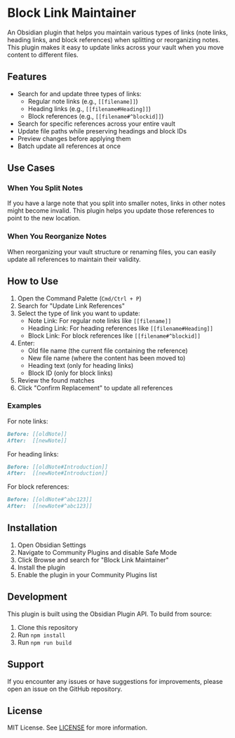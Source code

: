 # Block Link Maintainer

An Obsidian plugin that helps you maintain various types of links (note links, heading links, and block references) when splitting or reorganizing notes. This plugin makes it easy to update links across your vault when you move content to different files.

## Features

- Search for and update three types of links:
  - Regular note links (e.g., `[[filename]]`)
  - Heading links (e.g., `[[filename#Heading]]`)
  - Block references (e.g., `[[filename#^blockid]]`)
- Search for specific references across your entire vault
- Update file paths while preserving headings and block IDs
- Preview changes before applying them
- Batch update all references at once

## Use Cases

### When You Split Notes
If you have a large note that you split into smaller notes, links in other notes might become invalid. This plugin helps you update those references to point to the new location.

### When You Reorganize Notes
When reorganizing your vault structure or renaming files, you can easily update all references to maintain their validity.

## How to Use

1. Open the Command Palette (`Cmd/Ctrl + P`)
2. Search for "Update Link References"
3. Select the type of link you want to update:
   - Note Link: For regular note links like `[[filename]]`
   - Heading Link: For heading references like `[[filename#Heading]]`
   - Block Link: For block references like `[[filename#^blockid]]`
4. Enter:
   - Old file name (the current file containing the reference)
   - New file name (where the content has been moved to)
   - Heading text (only for heading links)
   - Block ID (only for block links)
5. Review the found matches
6. Click "Confirm Replacement" to update all references

### Examples

For note links:
```markdown
Before: [[oldNote]]
After:  [[newNote]]
```

For heading links:
```markdown
Before: [[oldNote#Introduction]]
After:  [[newNote#Introduction]]
```

For block references:
```markdown
Before: [[oldNote#^abc123]]
After:  [[newNote#^abc123]]
```

## Installation

1. Open Obsidian Settings
2. Navigate to Community Plugins and disable Safe Mode
3. Click Browse and search for "Block Link Maintainer"
4. Install the plugin
5. Enable the plugin in your Community Plugins list

## Development

This plugin is built using the Obsidian Plugin API. To build from source:

1. Clone this repository
2. Run `npm install`
3. Run `npm run build`

## Support

If you encounter any issues or have suggestions for improvements, please open an issue on the GitHub repository.

## License

MIT License. See [LICENSE](LICENSE) for more information.
